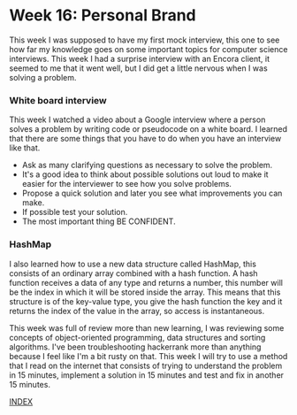 # Week 16: Personal Brand

This week I was supposed to have my first mock interview, this one to see how far my knowledge goes on some important topics for computer science interviews. This week I had a surprise interview with an Encora client, it seemed to me that it went well, but I did get a little nervous when I was solving a problem.

### White board interview

This week I watched a video about a Google interview where a person solves a problem by writing code or pseudocode on a white board. I learned that there are some things that you have to do when you have an interview like that.

- Ask as many clarifying questions as necessary to solve the problem.
- It's a good idea to think about possible solutions out loud to make it easier for the interviewer to see how you solve problems.
- Propose a quick solution and later you see what improvements you can make.
- If possible test your solution.
- The most important thing BE CONFIDENT.


### HashMap

I also learned how to use a new data structure called HashMap, this consists of an ordinary array combined with a hash function. A hash function receives a data of any type and returns a number, this number will be the index in which it will be stored inside the array. This means that this structure is of the key-value type, you give the hash function the key and it returns the index of the value in the array, so access is instantaneous.


This week was full of review more than new learning, I was reviewing some concepts of object-oriented programming, data structures and sorting algorithms. I've been troubleshooting hackerrank more than anything because I feel like I'm a bit rusty on that. This week I will try to use a method that I read on the internet that consists of trying to understand the problem in 15 minutes, implement a solution in 15 minutes and test and fix in another 15 minutes.


[INDEX](https://diegonavarroq.github.io/Journal)
